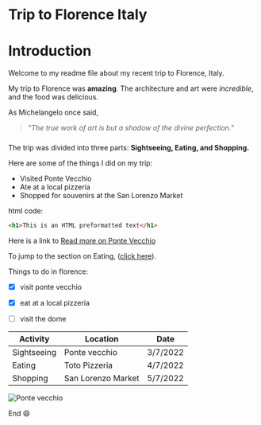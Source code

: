 # **Trip to Florence Italy**
# **Introduction**
Welcome to my readme file about my recent trip to Florence, Italy.

My trip to Florence was **amazing**.
 The architecture and art were *incredible*, and the food was delicious.

 As Michelangelo once said,  
 > *"The true work of art is but a shadow of the divine perfection."*

 ###
 The trip was divided into three parts: **Sightseeing, Eating, and Shopping.**

Here are some of the things I did on my trip:
 * Visited Ponte Vecchio
* Ate at a local pizzeria <a id="#Eating"></a>
* Shopped for souvenirs at the San Lorenzo Market

html code:
``` html
<h1>This is an HTML preformatted text</h1> 
```
Here is a link to  [Read more on Ponte Vecchio](https://en.wikipedia.org/wiki/Ponte_Vecchio)

To jump to the section on Eating,  ([click here](#Eating)).

Things to do in florence:

  - [x] visit ponte vecchio
  - [x] eat at a local pizzeria 
  - [ ] visit the dome  


| Activity | Location | Date |
| --- | --- | --- |
| Sightseeing |	Ponte vecchio | 3/7/2022 |
| Eating |	Toto Pizzeria | 4/7/2022 |
| Shopping |	San Lorenzo Market | 5/7/2022 |
	 	
![Ponte vecchio](https://upload.wikimedia.org/wikipedia/commons/thumb/7/7d/Ponte_Vecchio_from_Ponte_alle_Grazie.jpg/800px-Ponte_Vecchio_from_Ponte_alle_Grazie.jpg) 



End  😄 